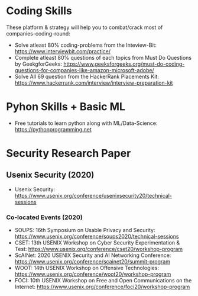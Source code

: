 # Coding Skills

These platform & strategy will help you to combat/crack most of companies-coding-round: 
* Solve atleast 80% coding-problems from the Inteview-Bit: https://www.interviewbit.com/practice/ 
* Complete atleast 80% questions of each topics from Must Do Questions by GeekgforGeeks: https://www.geeksforgeeks.org/must-do-coding-questions-for-companies-like-amazon-microsoft-adobe/
* Solve All 69 question from the HackerRank Placements Kit: https://www.hackerrank.com/interview/interview-preparation-kit
    
# Pyhon Skills + Basic ML

* Free tutorials to learn python along with ML/Data-Science: https://pythonprogramming.net 
 
# Security Research Paper
## Usenix Security (2020)
* Usenix Security: https://www.usenix.org/conference/usenixsecurity20/technical-sessions 
### Co-located Events (2020)
* SOUPS: 16th Symposium on Usable Privacy and Security: https://www.usenix.org/conference/soups2020/technical-sessions
* CSET: 13th USENIX Workshop on Cyber Security Experimentation & Test: https://www.usenix.org/conference/cset20/workshop-program
* ScAINet: 2020 USENIX Security and AI Networking Conference: https://www.usenix.org/conference/scainet20/summit-program
* WOOT: 14th USENIX Workshop on Offensive Technologies: https://www.usenix.org/conference/woot20/workshop-program
* FOCI: 10th USENIX Workshop on Free and Open Communications on the Internet: https://www.usenix.org/conference/foci20/workshop-program
